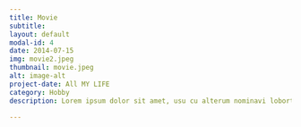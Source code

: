```yaml
---
title: Movie
subtitle:
layout: default
modal-id: 4
date: 2014-07-15
img: movie2.jpeg
thumbnail: movie.jpeg
alt: image-alt
project-date: All MY LIFE
category: Hobby
description: Lorem ipsum dolor sit amet, usu cu alterum nominavi lobortis. At duo novum diceret. Tantas apeirian vix et, usu sanctus postulant inciderint ut, populo diceret necessitatibus in vim. Cu eum dicam feugiat noluisse.

---
```

